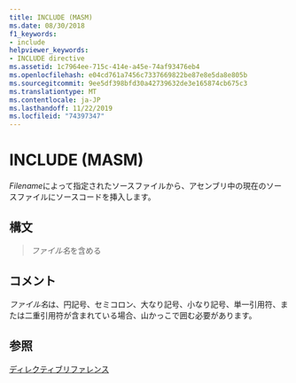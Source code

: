 ```yaml
---
title: INCLUDE (MASM)
ms.date: 08/30/2018
f1_keywords:
- include
helpviewer_keywords:
- INCLUDE directive
ms.assetid: 1c7964ee-715c-414e-a45e-74af93476eb4
ms.openlocfilehash: e04cd761a7456c7337669822be87e8e5da8e805b
ms.sourcegitcommit: 9ee5df398bfd30a42739632de3e165874cb675c3
ms.translationtype: MT
ms.contentlocale: ja-JP
ms.lasthandoff: 11/22/2019
ms.locfileid: "74397347"
---
```

# <a name="include-masm"></a>INCLUDE (MASM)

*Filename*によって指定されたソースファイルから、アセンブリ中の現在のソースファイルにソースコードを挿入します。

## <a name="syntax"></a>構文

> *ファイル名*を含める

## <a name="remarks"></a>コメント

*ファイル名*は、円記号、セミコロン、大なり記号、小なり記号、単一引用符、または二重引用符が含まれている場合、山かっこで囲む必要があります。

## <a name="see-also"></a>参照

[ディレクティブリファレンス](directives-reference.md)
